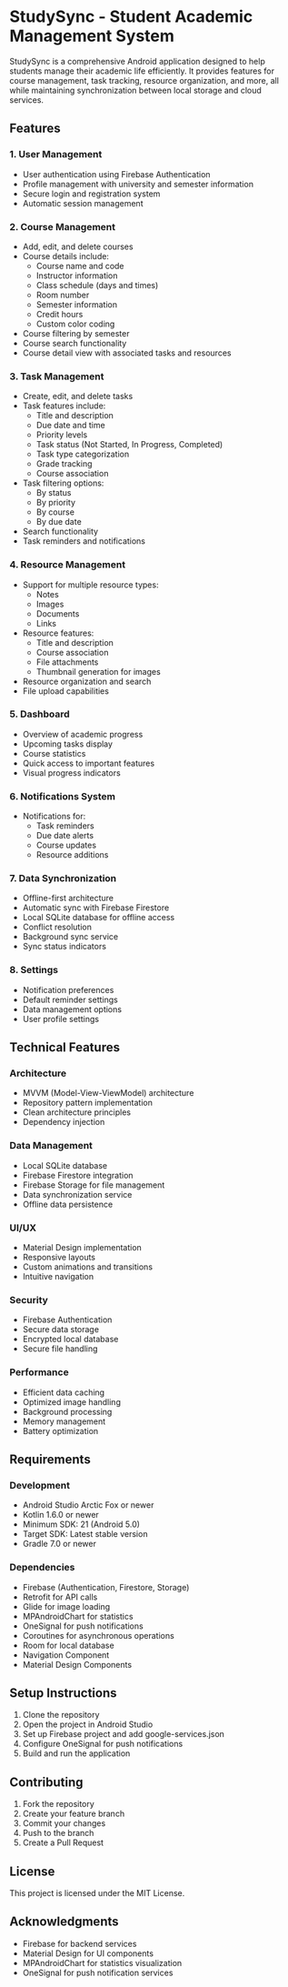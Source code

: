 # StudySync - Student Academic Management System

StudySync is a comprehensive Android application designed to help students manage their academic life efficiently. It provides features for course management, task tracking, resource organization, and more, all while maintaining synchronization between local storage and cloud services.

## Features

### 1. User Management
- User authentication using Firebase Authentication
- Profile management with university and semester information
- Secure login and registration system
- Automatic session management

### 2. Course Management
- Add, edit, and delete courses
- Course details include:
  - Course name and code
  - Instructor information
  - Class schedule (days and times)
  - Room number
  - Semester information
  - Credit hours
  - Custom color coding
- Course filtering by semester
- Course search functionality
- Course detail view with associated tasks and resources

### 3. Task Management
- Create, edit, and delete tasks
- Task features include:
  - Title and description
  - Due date and time
  - Priority levels
  - Task status (Not Started, In Progress, Completed)
  - Task type categorization
  - Grade tracking
  - Course association
- Task filtering options:
  - By status
  - By priority
  - By course
  - By due date
- Search functionality
- Task reminders and notifications

### 4. Resource Management
- Support for multiple resource types:
  - Notes
  - Images
  - Documents
  - Links
- Resource features:
  - Title and description
  - Course association
  - File attachments
  - Thumbnail generation for images
- Resource organization and search
- File upload capabilities

### 5. Dashboard
- Overview of academic progress
- Upcoming tasks display
- Course statistics
- Quick access to important features
- Visual progress indicators

### 6. Notifications System
- Notifications for:
  - Task reminders
  - Due date alerts
  - Course updates
  - Resource additions

### 7. Data Synchronization
- Offline-first architecture
- Automatic sync with Firebase Firestore
- Local SQLite database for offline access
- Conflict resolution
- Background sync service
- Sync status indicators

### 8. Settings
- Notification preferences
- Default reminder settings
- Data management options
- User profile settings

## Technical Features

### Architecture
- MVVM (Model-View-ViewModel) architecture
- Repository pattern implementation
- Clean architecture principles
- Dependency injection

### Data Management
- Local SQLite database
- Firebase Firestore integration
- Firebase Storage for file management
- Data synchronization service
- Offline data persistence

### UI/UX
- Material Design implementation
- Responsive layouts
- Custom animations and transitions
- Intuitive navigation

### Security
- Firebase Authentication
- Secure data storage
- Encrypted local database
- Secure file handling

### Performance
- Efficient data caching
- Optimized image handling
- Background processing
- Memory management
- Battery optimization

## Requirements

### Development
- Android Studio Arctic Fox or newer
- Kotlin 1.6.0 or newer
- Minimum SDK: 21 (Android 5.0)
- Target SDK: Latest stable version
- Gradle 7.0 or newer

### Dependencies
- Firebase (Authentication, Firestore, Storage)
- Retrofit for API calls
- Glide for image loading
- MPAndroidChart for statistics
- OneSignal for push notifications
- Coroutines for asynchronous operations
- Room for local database
- Navigation Component
- Material Design Components

## Setup Instructions

1. Clone the repository
2. Open the project in Android Studio
3. Set up Firebase project and add google-services.json
4. Configure OneSignal for push notifications
5. Build and run the application

## Contributing

1. Fork the repository
2. Create your feature branch
3. Commit your changes
4. Push to the branch
5. Create a Pull Request

## License

This project is licensed under the MIT License.

## Acknowledgments

- Firebase for backend services
- Material Design for UI components
- MPAndroidChart for statistics visualization
- OneSignal for push notification services
